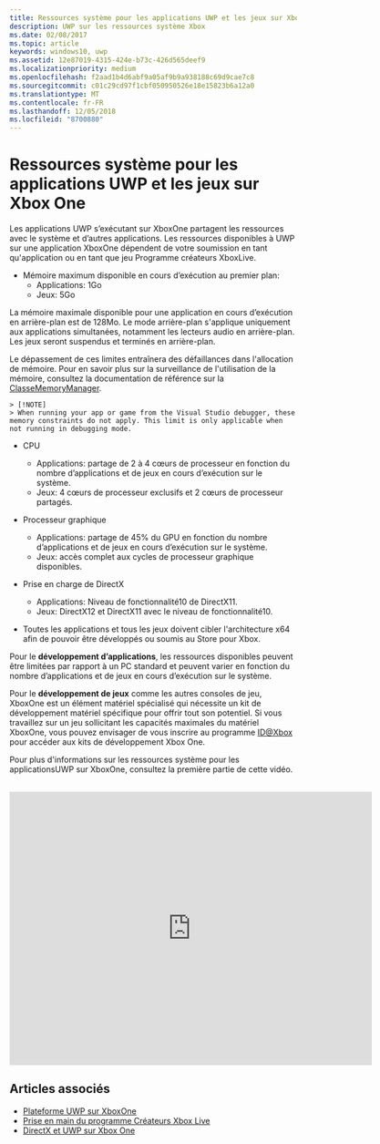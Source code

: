 ```yaml
---
title: Ressources système pour les applications UWP et les jeux sur XboxOne
description: UWP sur les ressources système Xbox
ms.date: 02/08/2017
ms.topic: article
keywords: windows10, uwp
ms.assetid: 12e87019-4315-424e-b73c-426d565deef9
ms.localizationpriority: medium
ms.openlocfilehash: f2aad1b4d6abf9a05af9b9a938188c69d9cae7c8
ms.sourcegitcommit: c01c29cd97f1cbf050950526e18e15823b6a12a0
ms.translationtype: MT
ms.contentlocale: fr-FR
ms.lasthandoff: 12/05/2018
ms.locfileid: "8700880"
---
```

# <a name="system-resources-for-uwp-apps-and-games-on-xbox-one"></a>Ressources système pour les applications UWP et les jeux sur Xbox One

Les applications UWP s’exécutant sur XboxOne partagent les ressources avec le système et d’autres applications. Les ressources disponibles à UWP sur une application XboxOne dépendent de votre soumission en tant qu'application ou en tant que jeu Programme créateurs XboxLive.

* Mémoire maximum disponible en cours d’exécution au premier plan:
    * Applications: 1Go
    * Jeux: 5Go

La mémoire maximale disponible pour une application en cours d’exécution en arrière-plan est de 128Mo. Le mode arrière-plan s'applique uniquement aux applications simultanées, notamment les lecteurs audio en arrière-plan.  Les jeux seront suspendus et terminés en arrière-plan.

Le dépassement de ces limites entraînera des défaillances dans l'allocation de mémoire. Pour en savoir plus sur la surveillance de l'utilisation de la mémoire, consultez la documentation de référence sur la [ClasseMemoryManager](https://msdn.microsoft.com/library/windows/apps/windows.system.memorymanager.aspx).
    
    > [!NOTE]
    > When running your app or game from the Visual Studio debugger, these memory constraints do not apply. This limit is only applicable when not running in debugging mode.

* CPU
    * Applications: partage de 2 à 4 cœurs de processeur en fonction du nombre d’applications et de jeux en cours d’exécution sur le système.
    * Jeux: 4 cœurs de processeur exclusifs et 2 cœurs de processeur partagés.

* Processeur graphique
    * Applications: partage de 45% du GPU en fonction du nombre d’applications et de jeux en cours d’exécution sur le système.
    * Jeux: accès complet aux cycles de processeur graphique disponibles.

* Prise en charge de DirectX
    * Applications: Niveau de fonctionnalité10 de DirectX11.
    * Jeux: DirectX12 et DirectX11 avec le niveau de fonctionnalité10.

* Toutes les applications et tous les jeux doivent cibler l'architecture x64 afin de pouvoir être développés ou soumis au Store pour Xbox.  

Pour le **développement d’applications**, les ressources disponibles peuvent être limitées par rapport à un PC standard et peuvent varier en fonction du nombre d’applications et de jeux en cours d’exécution sur le système.

Pour le **développement de jeux** comme les autres consoles de jeu, XboxOne est un élément matériel spécialisé qui nécessite un kit de développement matériel spécifique pour offrir tout son potentiel. Si vous travaillez sur un jeu sollicitant les capacités maximales du matériel XboxOne, vous pouvez envisager de vous inscrire au programme [ID@Xbox](http://www.xbox.com/Developers/id) pour accéder aux kits de développement Xbox One.


Pour plus d'informations sur les ressources système pour les applicationsUWP sur XboxOne, consultez la première partie de cette vidéo.
</br>
</br>
<iframe src="https://mva.microsoft.com/en-US/training-courses-embed/developing-xbox-one-applications-16860/Video-What-s-Unique--vk0fOPf9C_2006218965" width="636" height="480" allowFullScreen frameBorder="0"></iframe>

## <a name="see-also"></a>Articles associés
- [Plateforme UWP sur XboxOne](index.md)
- [Prise en main du programme Créateurs Xbox Live](../xbox-live/get-started-with-creators/get-started-with-xbox-live-creators.md)
- [DirectX et UWP sur Xbox One](https://blogs.msdn.microsoft.com/chuckw/2017/12/15/directx-and-uwp-on-xbox-one/)

